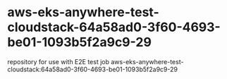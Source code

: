 # aws-eks-anywhere-test-cloudstack-64a58ad0-3f60-4693-be01-1093b5f2a9c9-29
repository for use with E2E test job aws-eks-anywhere-test-cloudstack:64a58ad0-3f60-4693-be01-1093b5f2a9c9-29
